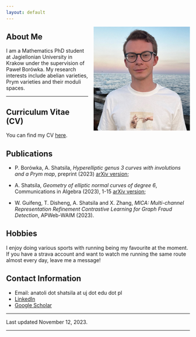 ```yaml
---
layout: default
---
```



<img src="profile_photo.jpg" alt="Your Photo" style="float: right; margin-left: 15px;" width="264" height="284">

## About Me

I am a Mathematics PhD student at Jagiellonian University in Krakow under the supervision of Paweł Borówka. My research interests include abelian varieties, Prym varieties and their moduli spaces.

---

## Curriculum Vitae (CV)

You can find my CV [here](cv.pdf).

## Publications

- P. Borówka, A. Shatsila, *Hyperelliptic genus 3 curves with involutions and a Prym map*, preprint (2023) [arXiv version](https://arxiv.org/abs/2308.07038);

- A. Shatsila, *Geometry of elliptic normal curves of degree 6*, Communications in Algebra (2023), 1-15 [arXiv version](https://arxiv.org/abs/2203.11672);

- W. Guifeng, T. Disheng, A. Shatsila and X. Zhang, *MICA: Multi-channel Representation Refinement Contrastive Learning for Graph Fraud Detection*, APWeb-WAIM (2023).

## Hobbies

I enjoy doing various sports with running being my favourite at the moment. If you have a strava account and want to watch me running the same route almost every day, leave me a message! 

## Contact Information

- Email: anatoli dot shatsila at uj dot edu dot pl
- [LinkedIn](https://www.linkedin.com/in/anatoli-shatsila-392b5b206/)
- [Google Scholar](https://scholar.google.com/citations?user=Ka-_WPcAAAAJ&hl=en)

---

Last updated November 12, 2023.

---
